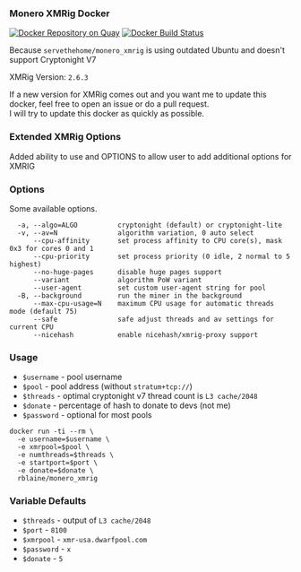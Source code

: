 ### Monero XMRig Docker

[![Docker Repository on Quay](https://quay.io/repository/rblaine95/monero_xmrig/status "Docker Repository on Quay")](https://quay.io/repository/rblaine95/monero_xmrig)  [![Docker Build Status](https://img.shields.io/docker/build/rblaine/monero_xmrig.svg)](https://hub.docker.com/r/rblaine/monero_xmrig/)  

Because `servethehome/monero_xmrig` is using outdated Ubuntu and doesn't support Cryptonight V7

XMRig Version: `2.6.3`

If a new version for XMRig comes out and you want me to update this docker, feel free to open an issue or do a pull request.  
I will try to update this docker as quickly as possible.

### Extended XMRig Options
Added ability to use and OPTIONS to allow user to add additional options for XMRIG
### Options
Some available options.
```
  -a, --algo=ALGO          cryptonight (default) or cryptonight-lite
  -v, --av=N               algorithm variation, 0 auto select
      --cpu-affinity       set process affinity to CPU core(s), mask 0x3 for cores 0 and 1
      --cpu-priority       set process priority (0 idle, 2 normal to 5 highest)
      --no-huge-pages      disable huge pages support
      --variant            algorithm PoW variant
      --user-agent         set custom user-agent string for pool
  -B, --background         run the miner in the background
      --max-cpu-usage=N    maximum CPU usage for automatic threads mode (default 75)
      --safe               safe adjust threads and av settings for current CPU
      --nicehash           enable nicehash/xmrig-proxy support
```

### Usage
* `$username` - pool username
* `$pool` - pool address (without `stratum+tcp://`)
* `$threads` - optimal cryptonight v7 thread count is `L3 cache/2048`
* `$donate` - percentage of hash to donate to devs (not me)
* `$password` - optional for most pools

```
docker run -ti --rm \
  -e username=$username \
  -e xmrpool=$pool \
  -e numthreads=$threads \
  -e startport=$port \
  -e donate=$donate \
  rblaine/monero_xmrig
```

### Variable Defaults
* `$threads` - output of `L3 cache/2048`
* `$port` - `8100`
* `$xmrpool` - `xmr-usa.dwarfpool.com`
* `$password` - `x`
* `$donate` - `5`
